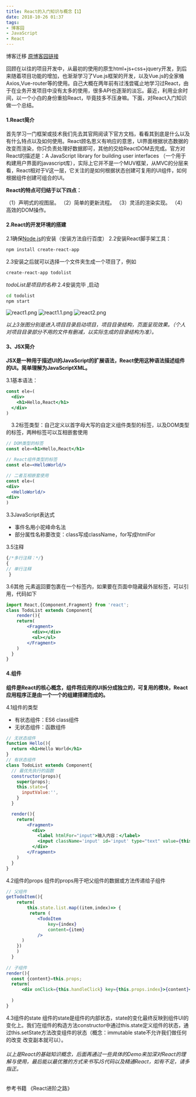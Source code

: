 ```yaml
---
title: React的入门知识与概念【1】
date: 2018-10-26 01:37
tags: 
- 博客园
- JavaScript
- React
---
```


博客迁移 [原博客园链接](https://www.cnblogs.com/peerless1029/p/9853823.html)

回顾在以往的项目开发中，从最初的使用的原生html+js+css+jquery开发，到后来随着项目功能的增加，也渐渐学习了Vue.js框架的开发，以及Vue.js的全家桶Axios,Vue-router等的使用。自己大概在两年前有过浅尝辄止地学习过React，由于在业务开发项目中没有太多的使用，很多API也逐渐的淡忘。最近，利用业余时间，以一个小白的身份重拾React，毕竟技多不压身嘛。下面，对React入门知识做一个总结。
<!--more-->
#### 1.React简介

首先学习一门框架或技术我们先去其官网阅读下官方文档，看看其到底是什么以及有什么特点以及如何使用。React顾名思义有响应的意思，UI界面根据状态数据的改变而渲染，你只负责处理好数据即可，其他的交给ReactDOM去完成。官方对React的描述是：A JavaScript library for building user interfaces （一个用于构建用户界面的javascript库），实际上它并不是一个MUV框架，从MVC的分层来看，React相对于V这一层，它关注的是如何根据状态创建可复用的UI组件，如何根据组件创建可组合的UI。

**React的特点可归结于以下四点：**

（1）声明式的视图层。
（2）简单的更新流程。
（3）灵活的渲染实现。
（4）高效的DOM操作。

#### 2.React的开发环境的搭建
2.1确保[Node.js](https://nodejs.org/zh-cn/)的安装（安装方法自行百度）
2.2安装React脚手架工具：
~~~bash
npm install create-react-app
~~~
2.3安装之后就可以选择一个文件夹生成一个项目了，例如
~~~bash
create-react-app todolist
~~~
_todoList是项目的名称_
2.4安装完毕 ,启动
~~~bash
cd todolist
npm start
~~~
![react1.png](https://i.loli.net/2019/10/20/5mbyjT84EVkLuz7.png)
![react1.1.png](https://i.loli.net/2019/10/20/dA8WMnEH6cORJVF.png)
![react2.png](https://i.loli.net/2019/10/20/IPMkH1viVEgwldC.png)

_以上3张图分别是进入项目目录启动项目，项目目录结构，页面呈现效果。（个人对项目目录部分不用的文件有删减，以实际生成的目录结构为准）。_

#### 3、JSX简介
**JSX是一种用于描述UI的JavaScript的扩展语法，React使用这种语法描述组件的UI。简单理解为JavaScriptXML。**　

3.1基本语法：
~~~jsx
const ele=(
  <div>
    <h1>Hello,React</h1>
  </div>
)
~~~
　3.2标签类型：自己定义以首字母大写的自定义组件类型的标签，以及DOM类型的标签，两种标签可以互相嵌套使用
~~~jsx
// DOM类型的标签
const ele=<h1>Hello,React</h1>

// React组件类型的标签
const ele=<HelloWorld/>

// 二者互相嵌套使用
const ele=(
<div>
  <HelloWorld/>
<div>
)
~~~
3.3JavaScript表达式
- 事件名用小驼峰命名法
- 部分属性名称要改变：class写成className，for写成htmlFor

3.5注释
~~~jsx
{/*多行注释：*/}
{
// 单行注释
 }
~~~
3.6其他
元素返回要包裹在一个标签内，如果要在页面中隐藏最外层标签，可以引用<Fragment><Fragment/>，代码如下
~~~jsx
import React,{Component,Fragment} from 'react';
class TodoList extends Component{
    render(){
    return(
        <Fragment>
          <div></div>
          <ul></ul>
        </Fragment>
    )
  }
}
~~~
#### 4.组件
**组件是React的核心概念，组件将应用的UI拆分成独立的，可复用的模块，React应用程序正是由一个一个的组建搭建而成的。**

4.1组件的类型
- 有状态组件：ES6 class组件
- 无状态组件：函数组件
~~~jsx
// 无状态组件
function Hello(){
  return <h1>Hello World</h1>
}
// 有状态组件
class TodoList extends Component{
  // 最优先执行的函数
  constructor(props){
    super(props);
    this.state={
      inputValue:'',
    }
  }

  render(){
    return(
        <Fragment>
          <div>
            <label htmlFor="input">输入内容：</label>
            <input className='input' id='input' type="text" value={this.state.inputValue}>提交</button>
          </div>
        </Fragment>
    )
  }
}
~~~

4.2组件的props
组件的props用于吧父组件的数据或方法传递给子组件
~~~jsx 
// 父组件
getTodoItem(){
    return(
        this.state.list.map((item,index)=> {
         return (
            <TodoItem
                key={index}
                content={item}
            />
      )
    })
    )
  }
 
// 子组件
render(){
  const {content}=this.props;
  return(
      <div onClick={this.handleClick} key={this.props.index}>{content}</div>
 
  )
}
~~~
4.3组件的state
组件的state是组件的内部状态，state的变化最终反映到组件UI的变化上。我们在组件的构造方法constructor中通过this.state定义组件的状态，通过this.setState方法改变组件的状态（概念：immutable state不允许我们做任何的改变 改变副本就可以）。

###### 以上是React的基础知识概念，后面再通过一些具体的Demo来加深对React的理解与使用，最后能以最优雅的方式来书写JS代码以及精通React，如有不足，请多指正。

参考书籍
《React进阶之路》


